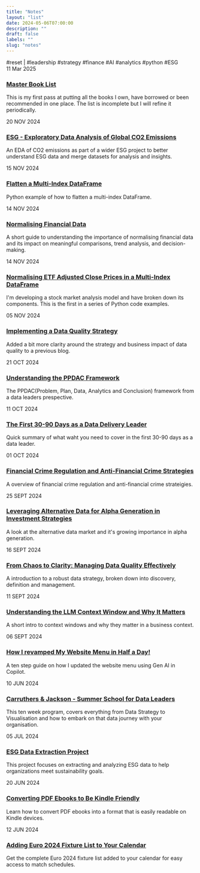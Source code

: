 ```yaml
---
title: "Notes"
layout: "list"
date: 2024-05-06T07:00:00
description: ""
draft: false
labels: ""
slug: "notes"
---
```

<div class="tag-list">
                <span class="tags" data-tag="reset">#reset</span><span>&nbsp;|</span>
                <!-- <span class="tags" data-tag="data">#data</span> -->
                <span class="tags" data-tag="leadership">#leadership</span>
                <span class="tags" data-tag="strategy">#strategy</span>
                <span class="tags" data-tag="finance">#finance</span>
                <span class="tags" data-tag="AI">#AI</span>
                <span class="tags" data-tag="analytics">#analytics</span>
                <span class="tags" data-tag="python">#python</span>
                <span class="tags" data-tag="esg">#ESG</span>
            </div>
            <div class="note-item post" data-tags="books">
                <div class="item-date sans-serif">11 Mar 2025</div>
                <div class="item-info">
                <h3 class="sans-serif"><a class="color-inherit" href="../../read/master_book_list">Master Book List</a></h3>
                <p>This is my first pass at putting all the books I own, have borrowed or been recommended in one place. The list is incomplete but I will refine it periodically.</p>
                </div>
            </div>
             <div class="note-item post" data-tags="esg analytics python">
                <div class="item-date sans-serif">20 NOV 2024</div>
                <div class="item-info">
                <h3 class="sans-serif"><a class="color-inherit" href="../../python/co2_emissions_eda">ESG - Exploratory Data Analysis of Global CO2 Emissions</a></h3>
                <p>An EDA of CO2 emissions as part of a wider ESG project to better understand ESG data and merge datasets for analysis and insights.</p>
                </div>
            </div>
             <div class="note-item post" data-tags="esg analytics python">
                <div class="item-date sans-serif">15 NOV 2024</div>
                <div class="item-info">
                <h3 class="sans-serif"><a class="color-inherit" href="../../python/flatten_multiindex_dataframe">Flatten a Multi-Index DataFrame</a></h3>
                <p>Python example of how to flatten a multi-index DataFrame.</p>
                </div>
            </div>
            <div class="note-item post" data-tags="data finance">
                <div class="item-date sans-serif">14 NOV 2024</div>
                <div class="item-info">
                <h3 class="sans-serif"><a class="color-inherit" href="../notes/normalising_data">Normalising Financial Data</a></h3>
                <p>A short guide to understanding the importance of normalising financial data and its impact on meaningful comparisons, trend analysis, and decision-making.</p>
                </div>
            </div>
 <div class="note-item post" data-tags="finance analytics python">
                <div class="item-date sans-serif">14 NOV 2024</div>
                <div class="item-info">
                <h3 class="sans-serif"><a class="color-inherit" href="../../python/normalise_multiindex_data">Normalising ETF Adjusted Close Prices in a Multi-Index DataFrame</a></h3>
                <p>I'm developing a stock market analysis model and have broken down its components. This is the first in a series of Python code examples.</p>
                </div>
                </div>
            <div class="note-item post" data-tags="data strategy leadership">
                <div class="item-date sans-serif">05 NOV 2024</div>
                <div class="item-info">
                <h3 class="sans-serif"><a class="color-inherit" href="../notes/data_quality">Implementing a Data Quality Strategy</a></h3>
                <p>Added a bit more clarity around the strategy and business impact of data quality to a previous blog.</p>
                </div>
                </div>
            <div class="note-item" data-tags="data strategy">
                <div class="item-date sans-serif">21 OCT 2024</div>
                <div class="item-info">
                <h3 class="sans-serif"><a class="color-inherit" href="../notes/intro_ppdac">Understanding the PPDAC Framework</a></h3>
                <p>The PPDAC(Problem, Plan, Data, Analytics and Conclusion) framework from a data leaders prespective.</p>
                </div>
                </div>
            <div class="note-item post" data-tags="leadership data strategy">
                <div class="item-date sans-serif">11 OCT 2024</div>
                <div class="item-info">
                <h3 class="sans-serif"><a class="color-inherit" href="../notes/first_30_days">The First 30-90 Days as a Data Delivery Leader</a></h3>
                <p>Quick summary of what waht you need to cover in the first 30-90 days as a data leader.</p>
                </div>
                </div>
                <div class="note-item post" data-tags="finance data strategy">
                <div class="item-date sans-serif">01 OCT 2024</div>
                <div class="item-info">
                <h3 class="sans-serif"><a class="color-inherit" href="../notes/financial_crime">Financial Crime Regulation and Anti-Financial Crime Strategies</a></h3>
                <p>A overview of financial crime regulation and anti-financial crime strateigies.</p>
                </div>
                </div>
                <div class="note-item post" data-tags="AI data">
                <div class="item-date sans-serif">25 SEPT 2024</div>
                <div class="item-info">
                <h3 class="sans-serif"><a class="color-inherit" href="../notes/alternative_data_alpha">Leveraging Alternative Data for Alpha Generation in Investment Strategies</a></h3>
                <p>A look at the alternative data market and it's growing importance in alpha generation.</p>
                </div>
            </div>
            <div class="note-item post" data-tags="data strategy leadership">
            <div class="item-date sans-serif">16 SEPT 2024</div>
                <div class="item-info">
                    <h3 class="sans-serif"><a class="color-inherit" href="../notes/data_quality">From Chaos to Clarity: Managing Data Quality Effectively</a></h3>
                    <p>A introduction to a robust data strategy, broken down into discovery, definition and management.</p>
                </div>
            </div>

<div class="note-item post" data-tags="AI">
    <div class="item-date sans-serif">11 SEPT 2024</div>
    <div class="item-info">
        <h3 class="sans-serif"><a class="color-inherit" href="../notes/understanding_the_llm_context_window">Understanding the LLM Context Window and Why It Matters</a></h3>
        <p>A short intro to context windows and why they matter in a business context.</p>
    </div>
</div>

<div class="note-item post" data-tags="AI">
    <div class="item-date sans-serif">06 SEPT 2024</div>
    <div class="item-info">
        <h3 class="sans-serif"><a class="color-inherit" href="../notes/copilot_menu">How I revamped My Website Menu in Half a Day!</a></h3>
        <p>A ten step guide on how I updated the website menu using Gen AI in Copilot.</p>
    </div>
</div>

<div class="note-item">
<div class="item-date sans-serif">10 JUN 2024</div>
 <div class="item-info">
                                <h3 class="sans-serif"><a class="color-inherit" href="../../summer_school/summer_school/">Carruthers & Jackson - Summer School for Data Leaders</a></h3>
                                <p>This ten week program, covers everything from Data Strategy to Visualisation and how to embark on that data journey with your organisation. </p>
                                <!-- <ul class="sans-serif">            <li><a href="/tag/data" target="_self">#DATA</a><a href="/tag/leadership" target="_self"> #LEADERSHIP</a></li>
                                <div class="clearfix"></div></ul> -->
                            </div>
</div>


<div class="note-item">
<div class="item-date sans-serif">05 JUL 2024</div>
<div class="item-info">
    <h3 class="sans-serif"><a class="color-inherit" href="../project_esg_report">ESG Data Extraction Project</a></h3>
    <p>This project focuses on extracting and analyzing ESG data to help organizations meet sustainability goals.</p>
</div>
</div>

<div class="note-item">
<div class="item-date sans-serif">20 JUN 2024</div>
<div class="item-info">
    <h3 class="sans-serif"><a class="color-inherit" href="../pdf_to_kindle">Converting PDF Ebooks to Be Kindle Friendly</a></h3>
    <p>Learn how to convert PDF ebooks into a format that is easily readable on Kindle devices.</p>
</div>
</div>

<div class="note-item">
<div class="item-date sans-serif">12 JUN 2024</div>
<div class="item-info">
    <h3 class="sans-serif"><a class="color-inherit" href="../euro_2024">Adding Euro 2024 Fixture List to Your Calendar</a></h3>
    <p>Get the complete Euro 2024 fixture list added to your calendar for easy access to match schedules.</p>
</div>
</div>



